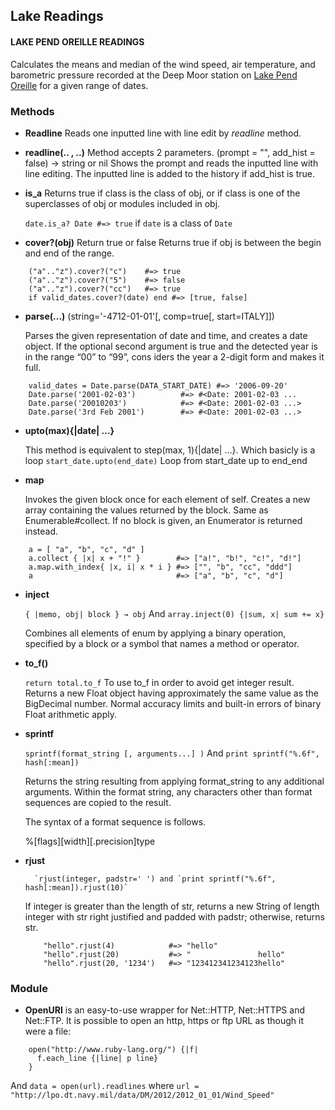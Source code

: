 ## Lake Readings

#### LAKE PEND OREILLE READINGS

Calculates the means and median of the wind speed, air temperature, and barometric pressure recorded at the Deep Moor station on [Lake Pend Oreille](http://lpo.dt.navy.mil ) for a given range of dates.

### Methods

* **Readline** Reads one inputted line with line edit by *readline* method.
* **readline(.. , ..)** Method accepts 2 parameters. (prompt = "", add_hist = false) → string or nil
  Shows the prompt and reads the inputted line with line editing. The inputted line is added to the history if add_hist is true.
* **is_a** Returns true if class is the class of obj, or if class is one of the superclasses of obj or modules included in obj.

	`date.is_a? Date #=> true` if `date` is a class of `Date`

* **cover?(obj)**  Return true or false
Returns true if obj is between the begin and end of the range.

```
	("a".."z").cover?("c")    #=> true
	("a".."z").cover?("5")    #=> false
	("a".."z").cover?("cc")   #=> true
	if valid_dates.cover?(date) end #=> [true, false]
```

* **parse(...)** (string='-4712-01-01'[, comp=true[, start=ITALY]])

  	Parses the given representation of date and time, and creates a date object.
	If the optional second argument is true and the detected year is in the range “00” to “99”, cons    iders the year a 2-digit form and makes it full.

```
	valid_dates = Date.parse(DATA_START_DATE) #=> '2006-09-20'
	Date.parse('2001-02-03')          #=> #<Date: 2001-02-03 ...
	Date.parse('20010203')            #=> #<Date: 2001-02-03 ...>
	Date.parse('3rd Feb 2001')        #=> #<Date: 2001-02-03 ...>
```

* **upto(max){|date| ...}**

	This method is equivalent to step(max, 1){|date| …}.
  Which basicly is a loop
  `start_date.upto(end_date)` Loop from start_date up to end_end

* **map**

	Invokes the given block once for each element of self. Creates a new array containing the values returned by the block. Same as Enumerable#collect. If no block is given, an Enumerator is returned instead.

```
	a = [ "a", "b", "c", "d" ]
	a.collect { |x| x + "!" }        #=> ["a!", "b!", "c!", "d!"]
	a.map.with_index{ |x, i| x * i } #=> ["", "b", "cc", "ddd"]
	a                                #=> ["a", "b", "c", "d"]
```
* **inject**

	`{ |memo, obj| block } → obj` And `array.inject(0) {|sum, x| sum += x}`

	Combines all elements of enum by applying a binary operation, specified by a block or a symbol that names a method or operator.

* **to_f()**

	`return total.to_f`
	To use to_f in order to avoid get integer result. Returns a new Float object having approximately the same value as the BigDecimal number. Normal accuracy limits and built-in errors of binary Float arithmetic apply.

* **sprintf**

	`sprintf(format_string [, arguments...] )` And `print sprintf("%.6f", hash[:mean])`

	Returns the string resulting from applying format_string to any additional arguments. Within the format string, any characters other than format sequences are copied to the result.

	The syntax of a format sequence is follows.

	%[flags][width][.precision]type

* **rjust**

		`rjust(integer, padstr=' ') and `print sprintf("%.6f", hash[:mean]).rjust(10)`
	If integer is greater than the length of str, returns a new String of length integer with str right justified and padded with padstr; otherwise, returns str.

	```
		"hello".rjust(4)            #=> "hello"
		"hello".rjust(20)           #=> "               hello"
		"hello".rjust(20, '1234')   #=> "123412341234123hello"
	```

### Module

* **OpenURI** is an easy-to-use wrapper for Net::HTTP, Net::HTTPS and Net::FTP.
	It is possible to open an http, https or ftp URL as though it were a file:

```
	open("http://www.ruby-lang.org/") {|f|
	  f.each_line {|line| p line}
	}
```
And `data = open(url).readlines` where `url = "http://lpo.dt.navy.mil/data/DM/2012/2012_01_01/Wind_Speed"`


